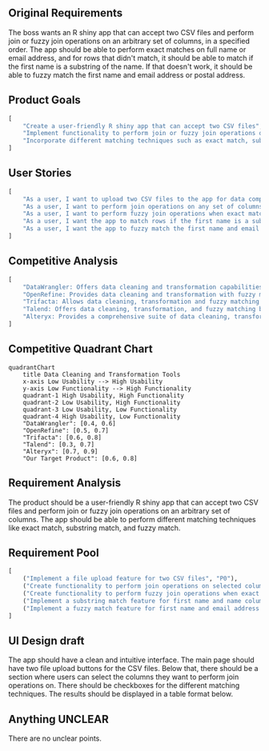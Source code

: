## Original Requirements
The boss wants an R shiny app that can accept two CSV files and perform join or fuzzy join operations on an arbitrary set of columns, in a specified order. The app should be able to perform exact matches on full name or email address, and for rows that didn't match, it should be able to match if the first name is a substring of the name. If that doesn't work, it should be able to fuzzy match the first name and email address or postal address.

## Product Goals
```python
[
    "Create a user-friendly R shiny app that can accept two CSV files",
    "Implement functionality to perform join or fuzzy join operations on an arbitrary set of columns",
    "Incorporate different matching techniques such as exact match, substring match and fuzzy match"
]
```

## User Stories
```python
[
    "As a user, I want to upload two CSV files to the app for data comparison",
    "As a user, I want to perform join operations on any set of columns I choose",
    "As a user, I want to perform fuzzy join operations when exact matches are not found",
    "As a user, I want the app to match rows if the first name is a substring of the name when exact matches are not found",
    "As a user, I want the app to fuzzy match the first name and email address or postal address when other matching techniques fail"
]
```

## Competitive Analysis
```python
[
    "DataWrangler: Offers data cleaning and transformation capabilities but lacks fuzzy matching",
    "OpenRefine: Provides data cleaning and transformation with fuzzy matching but lacks the ability to specify a set order for columns",
    "Trifacta: Allows data cleaning, transformation and fuzzy matching but lacks the ability to perform substring matches",
    "Talend: Offers data cleaning, transformation, and fuzzy matching but lacks a user-friendly interface",
    "Alteryx: Provides a comprehensive suite of data cleaning, transformation, and matching techniques but is expensive for small businesses"
]
```

## Competitive Quadrant Chart
```mermaid
quadrantChart
    title Data Cleaning and Transformation Tools
    x-axis Low Usability --> High Usability
    y-axis Low Functionality --> High Functionality
    quadrant-1 High Usability, High Functionality
    quadrant-2 Low Usability, High Functionality
    quadrant-3 Low Usability, Low Functionality
    quadrant-4 High Usability, Low Functionality
    "DataWrangler": [0.4, 0.6]
    "OpenRefine": [0.5, 0.7]
    "Trifacta": [0.6, 0.8]
    "Talend": [0.3, 0.7]
    "Alteryx": [0.7, 0.9]
    "Our Target Product": [0.6, 0.8]
```

## Requirement Analysis
The product should be a user-friendly R shiny app that can accept two CSV files and perform join or fuzzy join operations on an arbitrary set of columns. The app should be able to perform different matching techniques like exact match, substring match, and fuzzy match.

## Requirement Pool
```python
[
    ("Implement a file upload feature for two CSV files", "P0"),
    ("Create functionality to perform join operations on selected columns", "P0"),
    ("Create functionality to perform fuzzy join operations when exact matches are not found", "P1"),
    ("Implement a substring match feature for first name and name columns", "P1"),
    ("Implement a fuzzy match feature for first name and email address or postal address", "P2")
]
```

## UI Design draft
The app should have a clean and intuitive interface. The main page should have two file upload buttons for the CSV files. Below that, there should be a section where users can select the columns they want to perform join operations on. There should be checkboxes for the different matching techniques. The results should be displayed in a table format below.

## Anything UNCLEAR
There are no unclear points.